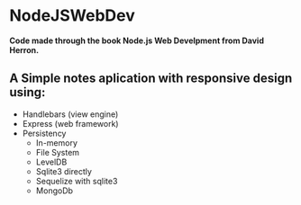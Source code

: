 # NodeJSWebDev
**Code made through the book Node.js Web Develpment from David Herron.**

## A Simple notes aplication with responsive design using:
- Handlebars (view engine)
- Express (web framework)
- Persistency
    - In-memory
    - File System
    - LevelDB
    - Sqlite3 directly
    - Sequelize with sqlite3
    - MongoDb
